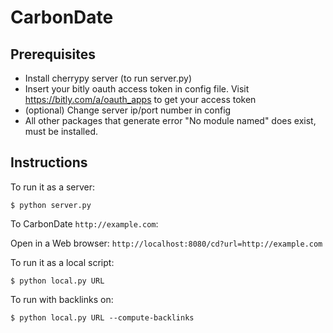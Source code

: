 # CarbonDate

## Prerequisites

* Install cherrypy server (to run server.py)
* Insert your bitly oauth access token in config file. Visit https://bitly.com/a/oauth_apps to get your access token
* (optional) Change server ip/port number in config
* All other packages that generate error "No module named" does exist, must be installed.

## Instructions

To run it as a server:

```
$ python server.py
```
To CarbonDate `http://example.com`:

Open in a Web browser: `http://localhost:8080/cd?url=http://example.com`

To run it as a local script:

```
$ python local.py URL
```

To run with backlinks on:

```
$ python local.py URL --compute-backlinks
```
